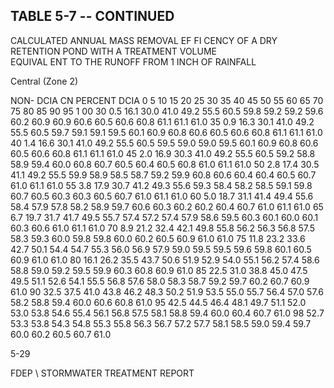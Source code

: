 <!-- NEEDS USER REVIEW -->
## TABLE  5-7 -- CONTINUED 
 
CALCULATED  ANNUAL  MASS  REMOVAL  EF FI
CENCY  OF  A  DRY  RETENTION  POND 
WITH  A  TREATMENT  VOLUME  
EQUIVAL ENT  TO  THE 
 RUNOFF  FROM  1  INCH  OF  RAINFALL 
 

 
Central (Zone 2)
 
 
NON-
DCIA 
CN 
PERCENT   DCIA 
0 
5 
10 
15 
20 
25 
30 
35 
40 
45 
50 
55 
60 
65 
70 
75 
80 
85 
90 
95 
1 00 
30 
0.5 
16.1 
30.0 
41.0 
49.2 
55.5 
60.5 
59.8 
59.2 
59.2 
59.6 
60.2 
60.9 
60.9 
60.6 
60.5 
60.6 
60.8 
61.1 
61.1 
61.0 
35 
0.9 
16.3 
30.1 
41.0 
49.2 
55.5 
60.5 
59.7 
59.1 
59.1 
59.5 
60.1 
60.9 
60.8 
60.6 
60.5 
60.6 
60.8 
61.1 
61.1 
61.0 
40 
1.4 
16.6 
30.1 
41.0 
49.2 
55.5 
60.5 
59.5 
59.0 
59.0 
59.5 
60.1 
60.9 
60.8 
60.6 
60.5 
60.6 
60.8 
61.1 
61.1 
61.0 
45 
2.0 
16.9 
30.3 
41.0 
49.2 
55.5 
60.5 
59.2 
58.8 
58.9 
59.4 
60.0 
60.8 
60.7 
60.5 
60.4 
60.5 
60.8 
61.0 
61.1 
61.0 
50 
2.8 
17.4 
30.5 
41.1 
49.2 
55.5 
59.9 
58.9 
58.5 
58.7 
59.2 
59.9 
60.8 
60.6 
60.4 
60.4 
60.5 
60.7 
61.0 
61.1 
61.0 
55 
3.8 
17.9 
30.7 
41.2 
49.3 
55.6 
59.3 
58.4 
58.2 
58.5 
59.1 
59.8 
60.7 
60.5 
60.3 
60.3 
60.5 
60.7 
61.0 
61.1 
61.0 
60 
5.0 
18.7 
31.1 
41.4 
49.4 
55.6 
58.4 
57.9 
57.8 
58.2 
58.9 
59.7 
60.6 
60.3 
60.2 
60.2 
60.4 
60.7 
61.0 
61.1 
61.0 
65 
6.7 
19.7 
31.7 
41.7 
49.5 
55.7 
57.4 
57.2 
57.4 
57.9 
58.6 
59.5 
60.3 
60.1 
60.0 
60.1 
60.3 
60.6 
61.0 
61.1 
61.0 
70 
8.9 
21.2 
32.4 
42.1 
49.8 
55.8 
56.2 
56.3 
56.8 
57.5 
58.3 
59.3 
60.0 
59.8 
59.8 
60.0 
60.2 
60.5 
60.9 
61.0 
61.0 
75 
11.8 
23.2 
33.6 
42.7 
50.1 
54.4 
54.7 
55.3 
56.0 
56.9 
57.9 
59.0 
59.5 
59.5 
59.6 
59.8 
60.1 
60.5 
60.9 
61.0 
61.0 
80 
16.1 
26.2 
35.5 
43.7 
50.6 
51.9 
52.9 
54.0 
55.1 
56.2 
57.4 
58.6 
58.8 
59.0 
59.2 
59.5 
59.9 
60.3 
60.8 
60.9 
61.0 
85 
22.5 
31.0 
38.8 
45.0 
47.5 
49.5 
51.1 
52.6 
54.1 
55.5 
56.8 
57.6 
58.0 
58.3 
58.7 
59.2 
59.7 
60.2 
60.7 
60.9 
61.0 
90 
32.5 
37.5 
41.0 
43.8 
46.2 
48.3 
50.2 
51.9 
53.5 
55.0 
55.7 
56.4 
57.0 
57.6 
58.2 
58.8 
59.4 
60.0 
60.6 
60.8 
61.0 
95 
42.5 
44.5 
46.4 
48.1 
49.7 
51.1 
52.0 
53.0 
53.8 
54.6 
55.4 
56.1 
56.8 
57.5 
58.1 
58.8 
59.4 
60.0 
60.4 
60.7 
61.0 
98 
52.7 
53.3 
53.8 
54.3 
54.8 
55.3 
55.8 
56.3 
56.7 
57.2 
57.7 
58.1 
58.5 
59.0 
59.4 
59.7 
60.0 
60.2 
60.5 
60.7 
61.0 
 
5-29

FDEP \ STORMWATER  TREATMENT  REPORT
